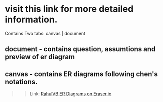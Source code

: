 # visit this link for more detailed information.

Contains Two tabs: canvas | document

## document - contains question, assumtions and preview of er diagram
## canvas - contains ER diagrams following chen's notations.

>> Link: [RahulVB ER Diagrams on Eraser.io](https://app.eraser.io/workspace/LqbZqyGrRBmX7KbPUmUi?origin=share)

